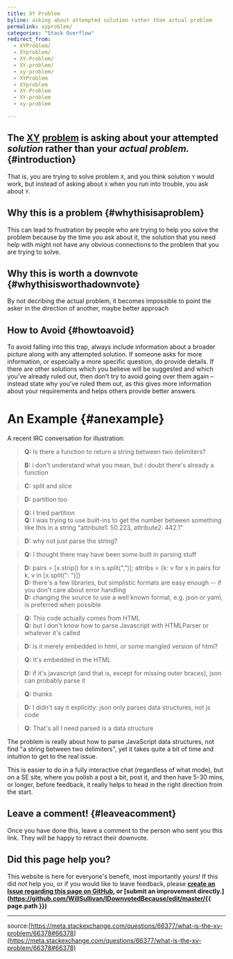 ```yaml
---
title: XY Problem
byline: asking about attempted solution rather than actual problem
permalink: xyproblem/
categories: "Stack Overflow"
redirect_from:
  - XYProblem/
  - XYproblem/
  - XY-Problem/
  - XY-problem/
  - xy-problem/
  - XYProblem
  - XYproblem
  - XY-Problem
  - XY-problem
  - xy-problem

---
```

## The [XY](http://www.perlmonks.org/index.pl?node_id=542341) [problem](https://mywiki.wooledge.org/XyProblem) is asking about your attempted *solution* rather than your *actual problem.* {#introduction}

That is, you are trying to solve problem `X`, and you think solution `Y` would work, but instead of asking about `X` when you run into trouble, you ask about `Y`.

## Why this is a problem {#whythisisaproblem}
This can lead to frustration by people who are trying to help you solve the problem because by the time you ask about it, the solution that you need help with might not have any obvious connections to the problem that you are trying to solve.

## Why this is worth a downvote {#whythisisworthadownvote}
By not decribing the actual problem, it becomes impossible to point the asker in the direction of another, maybe better approach

## How to Avoid {#howtoavoid}

To avoid falling into this trap, always include information about a broader picture along with any attempted solution.  If someone asks for more information, or especially a more specific question, do provide details.  If there are other solutions which you believe will be suggested and which you've already ruled out, then don't try to avoid going over them again – instead state why you've ruled them out, as this gives more information about your requirements and helps others provide better answers.


# An Example {#anexample}

A recent IRC conversation for illustration:

> **Q:** Is there a function to return a string between two delimiters?  

> **B:** i don't understand what you mean, but i doubt there's already a function  

> **C:** split and slice  

> **D:** partition too  

> **Q:** I tried partition  
> **Q:** I was trying to use built-ins to get the number between something like this in a string "attribute1: 50.223, attribute2: 442.1"  

> **D:** why not just parse the string?  

> **Q:** I thought there may have been some built in parsing stuff  

> **D:** pairs = [x.strip() for x in s.split(",")]; attribs = {k: v for x in pairs for k, v in [x.split(": ")]}  
> **D:** there's a few libraries, but simplistic formats are easy enough -- if you don't care about error handling  
> **D:** changing the source to use a well known format, e.g. json or yaml, is preferred when possible  

> **Q:** This code actually comes from HTML  
> **Q:** but I don't know how to parse Javascript with HTMLParser or whatever it's called  

> **D:** is it merely embedded in html, or some mangled version of html?  

> **Q:** It's embedded in the HTML  

> **D:** if it's javascript (and that is, except for missing outer braces), json can probably parse it  

> **Q:** thanks  

> **D:** I didn't say it explicitly: json only parses data structures, not js code  

> **Q:** That's all I need parsed is a data structure  

The problem is really about how to parse JavaScript data structures, not find "a string between two delimiters", yet it takes quite a bit of time and intuition to get to the real issue.

This is easier to do in a fully interactive chat (regardless of what mode), but on a SE site, where you polish a post a bit, post it, and then have 5-30 mins, or longer, before feedback, it really helps to head in the right direction from the start.
## Leave a comment! {#leaveacomment}
Once you have done this, leave a comment to the person who sent you this link. They will be happy to retract their downvote.

## Did this page help you?
This website is here for everyone's benefit, most importantly yours! If this did <i>not</i> help you, or if you would
like to leave feedback, please **[create an Issue regarding this page on GitHub,](https://github.com/WillSullivan/IDownvotedBecause/issues/new) or [submit an improvement directly.](https://github.com/WillSullivan/IDownvotedBecause/edit/master/{{ page.path }})**

--------

source:[https://meta.stackexchange.com/questions/66377/what-is-the-xy-problem/66378#66378](https://meta.stackexchange.com/questions/66377/what-is-the-xy-problem/66378#66378)

